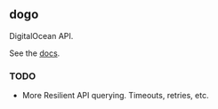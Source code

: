 dogo
----

DigitalOcean API.

See the [docs](https://godoc.org/github.com/Niessy/dogo).

### TODO

* More Resilient API querying. Timeouts, retries, etc.
